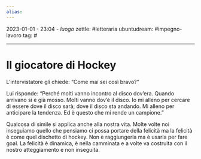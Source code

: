```yaml
---
alias: 
---
```

2023-01-01 - 23:04 - *luogo*
zettle: #letteraria
ubuntudream: #impegno-lavoro
tag: #

---
# Il giocatore di Hockey

L’intervistatore gli chiede: “Come mai sei così bravo?”

Lui risponde: “Perché molti vanno incontro al disco dov’era. Quando arrivano si è già mosso. Molti vanno dov’è il disco. Io mi alleno per cercare di essere dove il disco sarà; dove il disco sta andando. Mi alleno per anticipare la tendenza. Ed è questo che mi rende un campione.”

Qualcosa di simile si applica anche alla nostra vita. Molte volte noi inseguiamo quello che pensiamo ci possa portare della felicità ma la felicità è come quel dischetto di hockey. Non è raggiungerla ma è usarla per fare goal. La felicità è dinamica, è nella camminata e a volte va costruita con il nostro atteggiamento e non inseguita.